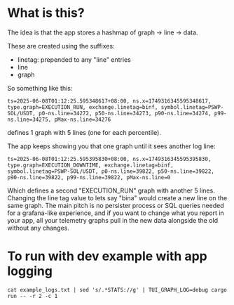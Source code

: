 # What is this?

The idea is that the app stores a hashmap of graph -> line -> data.

These are created using the suffixes:
- linetag: prepended to any "line" entries
- line
- graph

So something like this:
```
ts=2025-06-08T01:12:25.595348617+08:00, ns.x=1749316345595348617, type.graph=EXECUTION_RUN, exchange.linetag=binf, symbol.linetag=PSWP-SOL/USDT, p0-ns.line=34272, p50-ns.line=34273, p90-ns.line=34274, p99-ns.line=34275, pMax-ns.line=34276
```

defines 1 graph with 5 lines (one for each percentile).

The app keeps showing you that one graph until it sees another log line:

```
ts=2025-06-08T01:12:25.595395830+08:00, ns.x=1749316345595395830, type.graph=EXECUTION_DOWNTIME, exchange.linetag=binf, symbol.linetag=PSWP-SOL/USDT, p0-ns.line=39822, p50-ns.line=39822, p90-ns.line=39822, p99-ns.line=39822, pMax-ns.line=0
```

Which defines a second "EXECUTION_RUN" graph with another 5 lines.
Changing the line tag value to lets say "bina" would create a new line on the same graph.
The main pitch is no persister process or SQL queries needed for a grafana-like experience, and if you want to change what you report in your app, all your telemetry graphs pull in the new data alongside the old without any changes.

# To run with dev example with app logging

`cat example_logs.txt | sed 's/.*STATS://g' | TUI_GRAPH_LOG=debug cargo run -- -r 2 -c 1`
